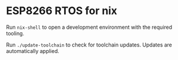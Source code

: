 # ESP8266 RTOS for nix

Run `nix-shell` to open a development environment with the required tooling.

Run `./update-toolchain` to check for toolchain updates.
Updates are automatically applied.
